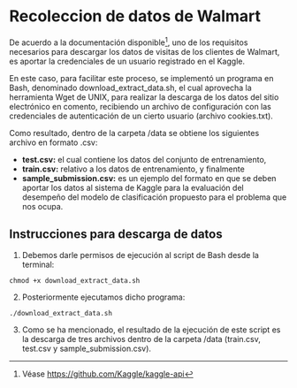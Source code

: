# Recoleccion de datos de Walmart

De acuerdo a la documentación disponible[^1], uno de los requisitos necesarios para descargar los datos de visitas de los clientes de Walmart, es aportar la credenciales de un usuario registrado en el Kaggle.

En este caso, para facilitar este proceso, se implementó un programa en Bash, denominado download_extract_data.sh, el cual aprovecha la herramienta Wget de UNIX, para realizar la descarga de los datos del sitio electrónico en comento, recibiendo un archivo de configuración con las credenciales de autenticación de un cierto usuario (archivo cookies.txt).

Como resultado, dentro de la carpeta /data se obtiene los siguientes archivo en formato .csv:

* **test.csv:** el cual contiene los datos del conjunto de entrenamiento,
* **train.csv:** relativo a los datos de entrenamiento, y finalmente
* **sample_submission.csv:** es un ejemplo del formato en que se deben aportar los datos al sistema de Kaggle para la evaluación del desempeño del modelo de clasificación propuesto para el problema que nos ocupa.

[^1]: Véase https://github.com/Kaggle/kaggle-api


## Instrucciones para descarga de datos

1. Debemos darle permisos de ejecución al script de Bash desde la terminal:

```
chmod +x download_extract_data.sh
```
2. Posteriormente ejecutamos dicho programa:

```
./download_extract_data.sh
```

3. Como se ha mencionado, el resultado de la ejecución de este script es la descarga de tres archivos dentro de la carpeta /data (train.csv, test.csv y sample_submission.csv).
